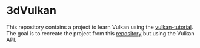 # 3dVulkan

This repository contains a project to learn Vulkan using the [vulkan-tutorial](https://vulkan-tutorial.com/Introduction). The goal is to recreate the project from this [repository](https://github.com/Kaniek99/graph3d) but using the Vulkan API.